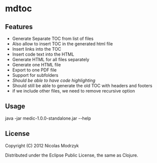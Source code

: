 # mdtoc

## Features

* Generate Separate TOC from list of files
* Also allow to insert TOC in the generated html file
* Insert links into the TOC
* Insert code text into the HTML
* Generate HTML for all files separately
* Generate one HTML file
* Export to one PDF file
* Support for subfolders
* *Should be able to have code highlighting*
* Should still be able to generate the old TOC with headers and footers
* if we include other files, we need to remove recursive option

## Usage

java -jar medic-1.0.0-standalone.jar --help

## License

Copyright (C) 2012 Nicolas Modrzyk

Distributed under the Eclipse Public License, the same as Clojure.